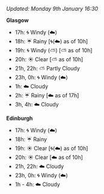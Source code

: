 *Updated: Monday 9th January 16:30*

**Glasgow**

* 17h: :cyclone: Windy (:cloud:)
* 18h: :umbrella: Rainy [:cyclone:(:cloud:) as of 10h]
* 19h: :cyclone: Windy (:partly_sunny:) [:partly_sunny: as of 10h]
* 20h: :sunny: Clear [:partly_sunny: as of 10h]
* 21h, 22h: :partly_sunny: Partly Cloudy
* 23h, 0h: :cyclone: Windy (:cloud:)
* 1h: :cloud: Cloudy
* 2h: :umbrella: Rainy [:cloud: as of 17h]
* 3h, 4h: :cloud: Cloudy

**Edinburgh**

* 17h: :cyclone: Windy (:cloud:)
* 18h: :umbrella: Rainy
* 19h: :sunny: Clear [:cyclone:(:cloud:) as of 10h]
* 20h: :sunny: Clear [:cloud: as of 10h]
* 21h, 22h: :cloud: Cloudy
* 23h, 0h: :cyclone: Windy (:cloud:)
* 1h - 4h: :cloud: Cloudy
